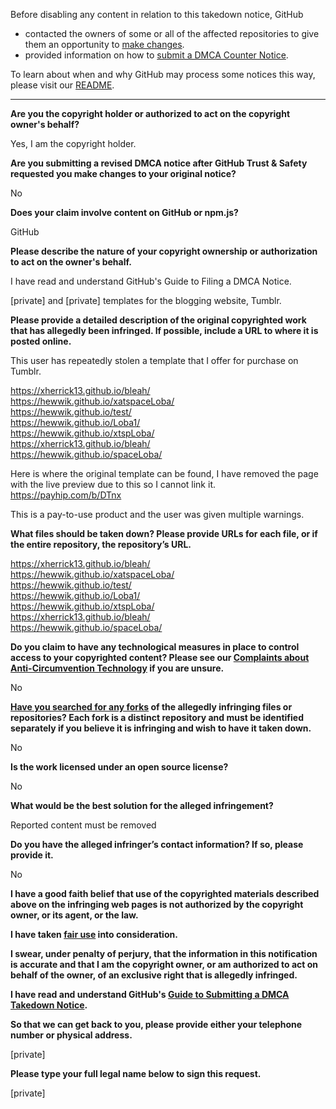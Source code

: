 Before disabling any content in relation to this takedown notice, GitHub
- contacted the owners of some or all of the affected repositories to give them an opportunity to [make changes](https://docs.github.com/en/github/site-policy/dmca-takedown-policy#a-how-does-this-actually-work).
- provided information on how to [submit a DMCA Counter Notice](https://docs.github.com/en/articles/guide-to-submitting-a-dmca-counter-notice).

To learn about when and why GitHub may process some notices this way, please visit our [README](https://github.com/github/dmca/blob/master/README.md#anatomy-of-a-takedown-notice).

---

**Are you the copyright holder or authorized to act on the copyright owner's behalf?**

Yes, I am the copyright holder.

**Are you submitting a revised DMCA notice after GitHub Trust & Safety requested you make changes to your original notice?**

No

**Does your claim involve content on GitHub or npm.js?**

GitHub

**Please describe the nature of your copyright ownership or authorization to act on the owner's behalf.**

I have read and understand GitHub's Guide to Filing a DMCA Notice.

[private] and [private] templates for the blogging website, Tumblr.

**Please provide a detailed description of the original copyrighted work that has allegedly been infringed. If possible, include a URL to where it is posted online.**

This user has repeatedly stolen a template that I offer for purchase on Tumblr.

https://xherrick13.github.io/bleah/  
https://hewwik.github.io/xatspaceLoba/  
https://hewwik.github.io/test/  
https://hewwik.github.io/Loba1/  
https://hewwik.github.io/xtspLoba/  
https://xherrick13.github.io/bleah/  
https://hewwik.github.io/spaceLoba/

Here is where the original template can be found, I have removed the page with the live preview due to this so I cannot link it.
https://payhip.com/b/DTnx

This is a pay-to-use product and the user was given multiple warnings.

**What files should be taken down? Please provide URLs for each file, or if the entire repository, the repository’s URL.**

https://xherrick13.github.io/bleah/  
https://hewwik.github.io/xatspaceLoba/  
https://hewwik.github.io/test/  
https://hewwik.github.io/Loba1/  
https://hewwik.github.io/xtspLoba/  
https://xherrick13.github.io/bleah/  
https://hewwik.github.io/spaceLoba/

**Do you claim to have any technological measures in place to control access to your copyrighted content? Please see our <a href="https://docs.github.com/articles/guide-to-submitting-a-dmca-takedown-notice#complaints-about-anti-circumvention-technology">Complaints about Anti-Circumvention Technology</a> if you are unsure.**

No

**<a href="https://docs.github.com/articles/dmca-takedown-policy#b-what-about-forks-or-whats-a-fork">Have you searched for any forks</a> of the allegedly infringing files or repositories? Each fork is a distinct repository and must be identified separately if you believe it is infringing and wish to have it taken down.**

No

**Is the work licensed under an open source license?**

No

**What would be the best solution for the alleged infringement?**

Reported content must be removed

**Do you have the alleged infringer’s contact information? If so, please provide it.**

No

**I have a good faith belief that use of the copyrighted materials described above on the infringing web pages is not authorized by the copyright owner, or its agent, or the law.**

**I have taken <a href="https://www.lumendatabase.org/topics/22">fair use</a> into consideration.**

**I swear, under penalty of perjury, that the information in this notification is accurate and that I am the copyright owner, or am authorized to act on behalf of the owner, of an exclusive right that is allegedly infringed.**

**I have read and understand GitHub's <a href="https://docs.github.com/articles/guide-to-submitting-a-dmca-takedown-notice/">Guide to Submitting a DMCA Takedown Notice</a>.**

**So that we can get back to you, please provide either your telephone number or physical address.**

[private]

**Please type your full legal name below to sign this request.**

[private]
